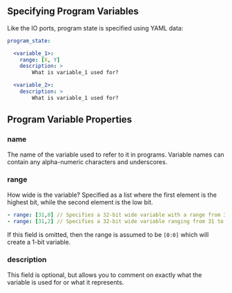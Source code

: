 
## Specifying Program Variables

Like the IO ports, program state is specified using YAML data:

```yaml
program_state:

  <variable_1>:
    range: [X, Y]
    description: >
        What is variable_1 used for?

  <variable_2>:
    description: >
        What is variable_1 used for?
```

##  Program Variable Properties

### name         
    
The name of the variable used to refer to it in programs. Variable names can
contain any alpha-numeric characters and underscores.

### range        
    
How wide is the variable? Specified as a list where the first element is the
highest bit, while the second element is the low bit.

```yaml
- range: [31,0] // Specifies a 32-bit wide variable with a range from 31 to 0.
- range: [31,2] // Specifies a 32-bit wide variable ranging from 31 to 2.
```

If this field is omitted, then the range is assumed to be `[0:0]` which will
create a 1-bit variable.

### description

This field is optional, but allows you to comment on exactly what the variable
is used for or what it represents.
